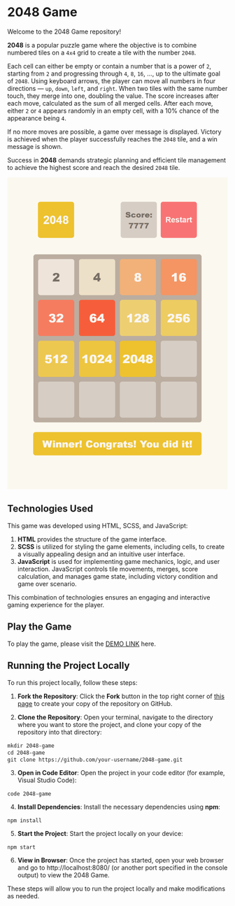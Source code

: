 # 2048 Game

Welcome to the 2048 Game repository!

**2048** is a popular puzzle game where the objective is to combine numbered tiles on a `4x4` grid to create a tile with the number `2048`.

Each cell can either be empty or contain a number that is a power of `2`, starting from `2` and progressing through `4`, `8`, `16`, ..., up to the ultimate goal of `2048`. Using keyboard arrows, the player can move all numbers in four directions — `up`, `down`, `left`, and `right`. When two tiles with the same number touch, they merge into one, doubling the value. The score increases after each move, calculated as the sum of all merged cells. After each move, either `2` or `4` appears randomly in an empty cell, with a 10% chance of the appearance being `4`.

If no more moves are possible, a game over message is displayed. Victory is achieved when the player successfully reaches the `2048` tile, and a win message is shown.

Success in **2048** demands strategic planning and efficient tile management to achieve the highest score and reach the desired `2048` tile.

![Preview](./src/images/reference.png)

## Technologies Used

This game was developed using HTML, SCSS, and JavaScript:

1. **HTML** provides the structure of the game interface.
2. **SCSS** is utilized for styling the game elements, including cells, to create a visually appealing design and an intuitive user interface.
3. **JavaScript** is used for implementing game mechanics, logic, and user interaction. JavaScript controls tile movements, merges, score calculation, and manages game state, including victory condition and game over scenario.

This combination of technologies ensures an engaging and interactive gaming experience for the player.

## Play the Game

To play the game, please visit the [DEMO LINK](https://yuriiyepikhov.github.io/2048-game/) here.

## Running the Project Locally

To run this project locally, follow these steps:

1. **Fork the Repository**:
   Click the **Fork** button in the top right corner of [this page](https://github.com/yuriiyepikhov/2048-game) to create your copy of the repository on GitHub.

2. **Clone the Repository**:
   Open your terminal, navigate to the directory where you want to store the project, and clone your copy of the repository into that directory:

```
mkdir 2048-game
cd 2048-game
git clone https://github.com/your-username/2048-game.git
```

3. **Open in Code Editor**:
   Open the project in your code editor (for example, Visual Studio Code):

```
code 2048-game
```

4. **Install Dependencies**:
   Install the necessary dependencies using **npm**:

```
npm install
```

5. **Start the Project**:
   Start the project locally on your device:

```
npm start
```

6. **View in Browser**:
   Once the project has started, open your web browser and go to http://localhost:8080/ (or another port specified in the console output) to view the 2048 Game.

These steps will allow you to run the project locally and make modifications as needed.
